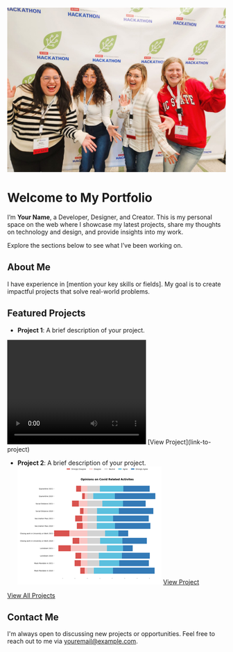 ![My Logo](assets/datathon_image.jpg)
# Welcome to My Portfolio

I’m **Your Name**, a Developer, Designer, and Creator. This is my personal space on the web where I showcase my latest projects, share my thoughts on technology and design, and provide insights into my work.

Explore the sections below to see what I’ve been working on.
 
## About Me

I have experience in [mention your key skills or fields]. My goal is to create impactful projects that solve real-world problems.

## Featured Projects

- **Project 1**: A brief description of your project.
<video width="320" height="240" controls>
  <source src="assets/Worker_Dashboard.mp4" type="video/mp4">
</video>
[View Project](link-to-project) 

- **Project 2**: A brief description of your project.
![Alt text](assets/covid_data.png)
[View Project](link-to-project)

[View All Projects](/projects)

## Contact Me

I'm always open to discussing new projects or opportunities. Feel free to reach out to me via [youremail@example.com](mailto:youremail@example.com).


